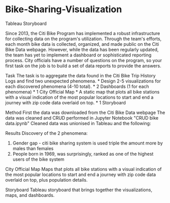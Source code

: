 # Bike-Sharing-Visualization
Tableau Storyboard

Since 2013, the Citi Bike Program has implemented a robust infrastructure for collecting data on the program's utilization. Through the team's efforts, each month bike data is collected, organized, and made public on the Citi Bike Data webpage.
However, while the data has been regularly updated, the team has yet to implement a dashboard or sophisticated reporting process. City officials have a number of questions on the program, so your first task on the job is to build a set of data reports to provide the answers.

Task
The task  is to aggregate the data found in the Citi Bike Trip History Logs and find two unexpected phenomena.
	* 
Design 2-5 visualizations for each discovered phenomena (4-10 total).
	* 
2 Dashboards (1 for each phenomena)
	* 
1 City Official Map
	* 
A static map that plots all bike stations with a visual indication of the most popular locations to start and end a journey with zip code data overlaid on top.
	* 
1 Storyboard

Method
First the data was downloaded from the Citi Bike Data webpage
The data was cleaned and CRUD performed in Jupyter Notebook "CRUD bike data.ipynb"
Cleaned data was unionised in Tableau and the following:

Results
Discovery of the 2 phenomena:
1) Gender gap - citi bike sharing system is used triple the amount more by males than females
2) People born in 1969, was surprisingly, ranked as one of the highest users of the bike system

City Official Map
Maps that plots all bike stations with a visual indication of the most popular locations to start and end a journey with zip code data overlaid on top, plus population details.

Storyboard
Tableau storyboard that brings together the visualizations, maps, and dashboards.
